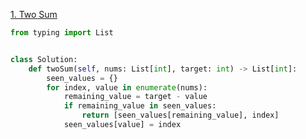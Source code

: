 [1. Two Sum](https://leetcode.com/problems/two-sum)

```python
from typing import List


class Solution:
    def twoSum(self, nums: List[int], target: int) -> List[int]:
        seen_values = {}
        for index, value in enumerate(nums):
            remaining_value = target - value
            if remaining_value in seen_values:
                return [seen_values[remaining_value], index]
            seen_values[value] = index

```
